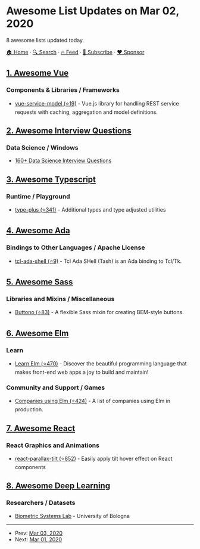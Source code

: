 # Awesome List Updates on Mar 02, 2020

8 awesome lists updated today.

[🏠 Home](/README.md) · [🔍 Search](https://www.trackawesomelist.com/search/) · [🔥 Feed](https://www.trackawesomelist.com/rss.xml) · [📮 Subscribe](https://trackawesomelist.us17.list-manage.com/subscribe?u=d2f0117aa829c83a63ec63c2f&id=36a103854c) · [❤️  Sponsor](https://github.com/sponsors/theowenyoung)



## [1. Awesome Vue](/content/vuejs/awesome-vue/README.md)

### Components & Libraries / Frameworks

*   [vue-service-model (⭐19)](https://github.com/freakzlike/vue-service-model) - Vue.js library for handling REST service requests with caching, aggregation and model definitions.

## [2. Awesome Interview Questions](/content/DopplerHQ/awesome-interview-questions/README.md)

### Data Science / Windows

*   [160+ Data Science Interview Questions](https://hackernoon.com/160-data-science-interview-questions-415s3y2a)

## [3. Awesome Typescript](/content/dzharii/awesome-typescript/README.md)

### Runtime / Playground

*   [type-plus (⭐341)](https://github.com/unional/type-plus) - Additional types and type adjusted utilities

## [4. Awesome Ada](/content/ohenley/awesome-ada/README.md)

### Bindings to Other Languages / Apache License

*   [tcl-ada-shell (⭐9)](https://github.com/simonjwright/tcladashell) - Tcl Ada SHell (Tash) is an Ada binding to Tcl/Tk.

## [5. Awesome Sass](/content/Famolus/awesome-sass/README.md)

### Libraries and Mixins / Miscellaneous

*   [Buttono (⭐83)](https://github.com/hsnaydd/buttono) - A flexible Sass mixin for creating BEM-style buttons.

## [6. Awesome Elm](/content/sporto/awesome-elm/README.md)

### Learn

*   [Learn Elm (⭐470)](https://github.com/dwyl/learn-elm) - Discover the beautiful programming language that makes front-end web apps a joy to build and maintain!

### Community and Support / Games

*   [Companies using Elm (⭐424)](https://github.com/jah2488/elm-companies) - A list of companies using Elm in production.

## [7. Awesome React](/content/enaqx/awesome-react/README.md)

### React Graphics and Animations

*   [react-parallax-tilt (⭐852)](https://github.com/mkosir/react-parallax-tilt) - Easily apply tilt hover effect on React components

## [8. Awesome Deep Learning](/content/ChristosChristofidis/awesome-deep-learning/README.md)

### Researchers / Datasets

*   [Biometric Systems Lab](http://biolab.csr.unibo.it/home.asp) - University of Bologna

---

- Prev: [Mar 03, 2020](/content/2020/03/03/README.md)
- Next: [Mar 01, 2020](/content/2020/03/01/README.md)
